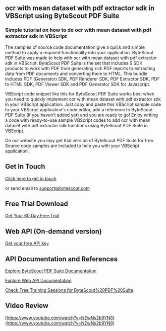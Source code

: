 ## ocr with mean dataset with pdf extractor sdk in VBScript using ByteScout PDF Suite

### Simple tutorial on how to do ocr with mean dataset with pdf extractor sdk in VBScript

The samples of source code documentation give a quick and simple method to apply a required functionality into your application. ByteScout PDF Suite was made to help with ocr with mean dataset with pdf extractor sdk in VBScript. ByteScout PDF Suite is the set that includes 6 SDK products to work with PDF from generating rich PDF reports to extracting data from PDF documents and converting them to HTML. This bundle includes PDF (Generator) SDK, PDF Renderer SDK, PDF Extractor SDK, PDF to HTML SDK, PDF Viewer SDK and PDF Generator SDK for Javascript.

VBScript code snippet like this for ByteScout PDF Suite works best when you need to quickly implement ocr with mean dataset with pdf extractor sdk in your VBScript application.  Just copy and paste this VBScript sample code to your VBScript application's code editor, add a reference to ByteScout PDF Suite (if you haven't added yet) and you are ready to go! Enjoy writing a code with ready-to-use sample VBScript codes to add ocr with mean dataset with pdf extractor sdk functions using ByteScout PDF Suite in VBScript.

On our website you may get trial version of ByteScout PDF Suite for free. Source code samples are included to help you with your VBScript application.

## Get In Touch

[Click here to get in touch](https://bytescout.zendesk.com/hc/en-us/requests/new?subject=ByteScout%20PDF%20Suite%20Question)

or send email to [support@bytescout.com](mailto:support@bytescout.com?subject=ByteScout%20PDF%20Suite%20Question) 

## Free Trial Download

[Get Your 60 Day Free Trial](https://bytescout.com/download/web-installer?utm_source=github-readme)

## Web API (On-demand version)

[Get your free API key](https://pdf.co/documentation/api?utm_source=github-readme)

## API Documentation and References

[Explore ByteScout PDF Suite Documentation](https://bytescout.com/documentation/index.html?utm_source=github-readme)

[Explore Web API Documentation](https://pdf.co/documentation/api?utm_source=github-readme)

[Check Free Training Sessions for ByteScout%20PDF%20Suite](https://academy.bytescout.com/)

## Video Review

[https://www.youtube.com/watch?v=NEwNs2b9YN8](https://www.youtube.com/watch?v=NEwNs2b9YN8)